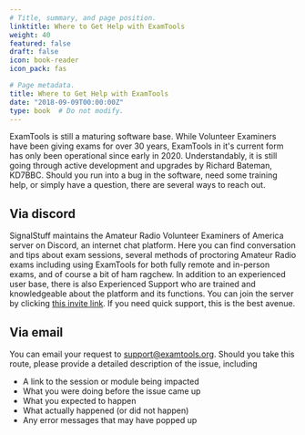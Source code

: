 ```yaml
---
# Title, summary, and page position.
linktitle: Where to Get Help with ExamTools
weight: 40
featured: false
draft: false
icon: book-reader
icon_pack: fas

# Page metadata.
title: Where to Get Help with ExamTools
date: "2018-09-09T00:00:00Z"
type: book  # Do not modify.
---
```


ExamTools is still a maturing software base.  While Volunteer Examiners have been giving exams for over 30 years, ExamTools in it's current form has only been operational since early in 2020.  Understandably, it is still going through active development and upgrades by Richard Bateman, KD7BBC.  Should you run into a bug in the software, need some training help, or simply have a question, there are several ways to reach out.

## Via discord
SignalStuff maintains the Amateur Radio Volunteer Examiners of America server on Discord, an internet chat platform.  Here you can find conversation and tips about exam sessions, several methods of proctoring Amateur Radio exams including using ExamTools for both fully remote and in-person exams, and of course a bit of ham ragchew.  In addition to an experienced user base, there is also Experienced Support who are trained and knowledgeable about the platform and its functions.  You can join the server by clicking [this invite link](https://discord.gg/EhrMdWstgJ).  If you need quick support, this is the best avenue.

## Via email
You can email your request to support@examtools.org.  Should you take this route, please provide a detailed description of the issue, including
* A link to the session or module being impacted
* What you were doing before the issue came up
* What you expected to happen
* What actually happened (or did not happen)
* Any error messages that may have popped up
